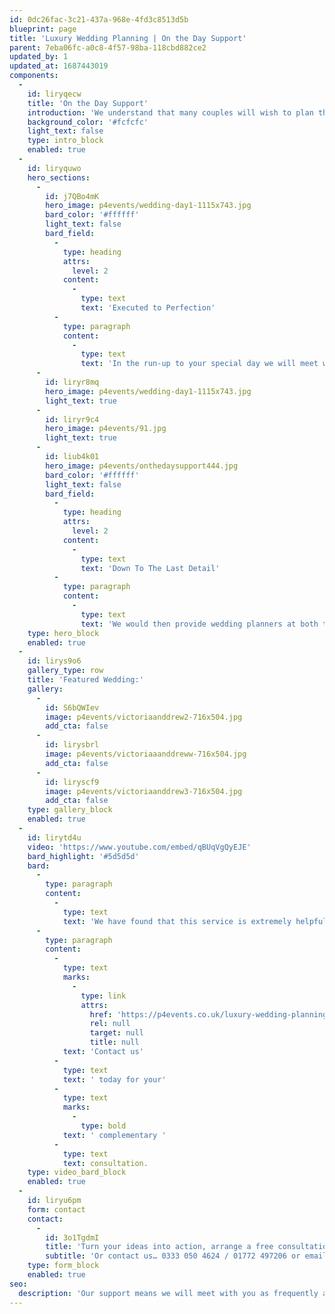 ```yaml
---
id: 0dc26fac-3c21-437a-968e-4fd3c8513d5b
blueprint: page
title: 'Luxury Wedding Planning | On the Day Support'
parent: 7eba06fc-a0c8-4f57-98ba-118cbd882ce2
updated_by: 1
updated_at: 1687443019
components:
  -
    id: liryqecw
    title: 'On the Day Support'
    introduction: 'We understand that many couples will wish to plan their wedding their own way, without the input of a wedding planner, but why not let someone else assist you in ensuring those plans are executed to perfection on the day? Giving you complete peace of mind, and allowing you to truly enjoy your special day without any hitches.'
    background_color: '#fcfcfc'
    light_text: false
    type: intro_block
    enabled: true
  -
    id: liryquwo
    hero_sections:
      -
        id: j7QBo4mK
        hero_image: p4events/wedding-day1-1115x743.jpg
        bard_color: '#ffffff'
        light_text: false
        bard_field:
          -
            type: heading
            attrs:
              level: 2
            content:
              -
                type: text
                text: 'Executed to Perfection'
          -
            type: paragraph
            content:
              -
                type: text
                text: 'In the run-up to your special day we will meet with you as often as you require, discussing all of the finer details, so that we understand exactly how you would like your day to run.'
      -
        id: liryr8mq
        hero_image: p4events/wedding-day1-1115x743.jpg
        light_text: true
      -
        id: liryr9c4
        hero_image: p4events/91.jpg
        light_text: true
      -
        id: liub4k01
        hero_image: p4events/onthedaysupport444.jpg
        bard_color: '#ffffff'
        light_text: false
        bard_field:
          -
            type: heading
            attrs:
              level: 2
            content:
              -
                type: text
                text: 'Down To The Last Detail'
          -
            type: paragraph
            content:
              -
                type: text
                text: 'We would then provide wedding planners at both the church (or ceremony venue, where applicable) and your chosen wedding venue. We will also oversee all of your suppliers, ensuring that every last detail is correct and your special day goes exactly to plan.'
    type: hero_block
    enabled: true
  -
    id: lirys9o6
    gallery_type: row
    title: 'Featured Wedding:'
    gallery:
      -
        id: S6bQWIev
        image: p4events/victoriaanddrew2-716x504.jpg
        add_cta: false
      -
        id: lirysbrl
        image: p4events/victoriaaanddreww-716x504.jpg
        add_cta: false
      -
        id: liryscf9
        image: p4events/victoriaanddrew3-716x504.jpg
        add_cta: false
    type: gallery_block
    enabled: true
  -
    id: lirytd4u
    video: 'https://www.youtube.com/embed/qBUqVgQyEJE'
    bard_highlight: '#5d5d5d'
    bard:
      -
        type: paragraph
        content:
          -
            type: text
            text: 'We have found that this service is extremely helpful for those couples who may live a distance from their wedding location. Perhaps you have a busy work schedule, hectic family life, or simply want to remove any planning stress. Whatever your reasons, we can suggest tried and trusted local suppliers and accommodation.'
      -
        type: paragraph
        content:
          -
            type: text
            marks:
              -
                type: link
                attrs:
                  href: 'https://p4events.co.uk/luxury-wedding-planning/wedding-enquiry/'
                  rel: null
                  target: null
                  title: null
            text: 'Contact us'
          -
            type: text
            text: ' today for your'
          -
            type: text
            marks:
              -
                type: bold
            text: ' complementary '
          -
            type: text
            text: consultation.
    type: video_bard_block
    enabled: true
  -
    id: liryu6pm
    form: contact
    contact:
      -
        id: 3o1TgdmI
        title: 'Turn your ideas into action, arrange a free consultation'
        subtitle: 'Or contact us… 0333 050 4624 / 01772 497206 or email us: info@p4events.co.uk'
    type: form_block
    enabled: true
seo:
  description: 'Our support means we will meet with you as frequently as required. We pride ourselves on always being only a phone call away to discuss the finer details.'
---
```

